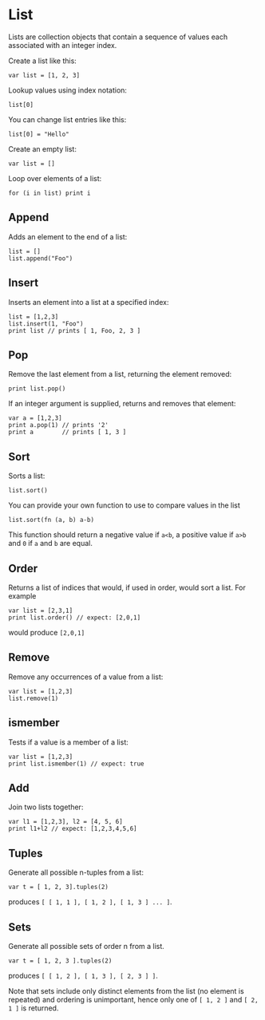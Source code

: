 [comment]: # (List class help)
[version]: # (0.5)

# List
[taglist]: # (List)

Lists are collection objects that contain a sequence of values each associated with an integer index.

Create a list like this:

    var list = [1, 2, 3]

Lookup values using index notation:

    list[0]

You can change list entries like this:

    list[0] = "Hello"

Create an empty list:

    var list = []

Loop over elements of a list:

    for (i in list) print i

[showsubtopics]: # (subtopics)

## Append
[tagappend]: # (Append)

Adds an element to the end of a list:

    list = []
    list.append("Foo")

## Insert
[taginsert]: # (Insert)

Inserts an element into a list at a specified index:

    list = [1,2,3]
    list.insert(1, "Foo")
    print list // prints [ 1, Foo, 2, 3 ]

## Pop
[tagpop]: # (pop)

Remove the last element from a list, returning the element removed:

    print list.pop()

If an integer argument is supplied, returns and removes that element:

    var a = [1,2,3]
    print a.pop(1) // prints '2'
    print a        // prints [ 1, 3 ]

## Sort
[tagsort]: # (sort)

Sorts a list:

    list.sort()

You can provide your own function to use to compare values in the list

    list.sort(fn (a, b) a-b)

This function should return a negative value if `a<b`, a positive value if `a>b` and `0` if `a` and `b` are equal.

## Order
[tagorder]: # (order)

Returns a list of indices that would, if used in order, would sort a list. For example

    var list = [2,3,1]
    print list.order() // expect: [2,0,1]

would produce `[2,0,1]`

## Remove
[tagremove]: # (remove)

Remove any occurrences of a value from a list:

    var list = [1,2,3]
    list.remove(1)

## ismember
[tagismember]: # (ismember)

Tests if a value is a member of a list:

    var list = [1,2,3]
    print list.ismember(1) // expect: true

## Add
[tagadd]: # (add)

Join two lists together:

    var l1 = [1,2,3], l2 = [4, 5, 6]
    print l1+l2 // expect: [1,2,3,4,5,6]

## Tuples
[tagtuples]: # (tuples)

Generate all possible n-tuples from a list:

    var t = [ 1, 2, 3].tuples(2)
    
produces `[ [ 1, 1 ], [ 1, 2 ], [ 1, 3 ] ... ]`.
    
## Sets
[tagtuples]: # (sets)

Generate all possible sets of order n from a list. 

    var t = [ 1, 2, 3 ].tuples(2)
    
produces `[ [ 1, 2 ], [ 1, 3 ], [ 2, 3 ] ]`.

Note that sets include only distinct elements from the list (no element is repeated) and ordering is unimportant, hence only one of  `[ 1, 2 ]` and `[ 2, 1 ]` is returned. 
